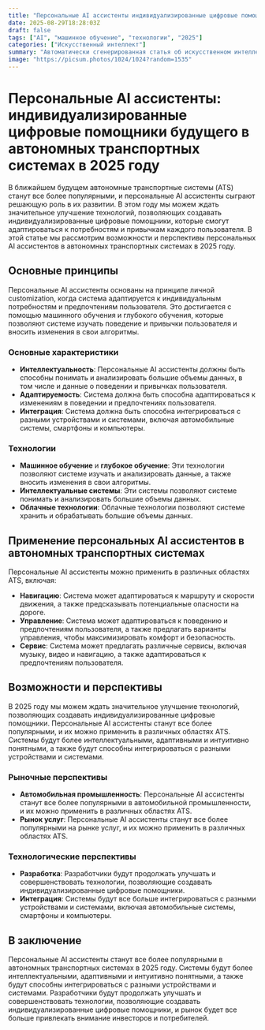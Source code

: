 ```yaml
---
title: "Персональные AI ассистенты индивидуализированные цифровые помощники будущее в автономных транспортных системах в 2025 году"
date: 2025-08-29T18:28:03Z
draft: false
tags: ["AI", "машинное обучение", "технологии", "2025"]
categories: ["Искусственный интеллект"]
summary: "Автоматически сгенерированная статья об искусственном интеллекте"
image: "https://picsum.photos/1024/1024?random=1535"
---
```

# Персональные AI ассистенты: индивидуализированные цифровые помощники будущего в автономных транспортных системах в 2025 году

В ближайшем будущем автономные транспортные системы (ATS) станут все более популярными, и персональные AI ассистенты сыграют решающую роль в их развитии. В этом году мы можем ждать значительное улучшение технологий, позволяющих создавать индивидуализированные цифровые помощники, которые смогут адаптироваться к потребностям и привычкам каждого пользователя. В этой статье мы рассмотрим возможности и перспективы персональных AI ассистентов в автономных транспортных системах в 2025 году.

## Основные принципы

Персональные AI ассистенты основаны на принципе личной customization, когда система адаптируется к индивидуальным потребностям и предпочтениям пользователя. Это достигается с помощью машинного обучения и глубокого обучения, которые позволяют системе изучать поведение и привычки пользователя и вносить изменения в свои алгоритмы.

### Основные характеристики

- **Интеллектуальность**: Персональные AI ассистенты должны быть способны понимать и анализировать большие объемы данных, в том числе и данные о поведении и привычках пользователя.
- **Адаптируемость**: Система должна быть способна адаптироваться к изменениям в поведении и предпочтениях пользователя.
- **Интеграция**: Система должна быть способна интегрироваться с разными устройствами и системами, включая автомобильные системы, смартфоны и компьютеры.

### Технологии

- **Машинное обучение** и **глубокое обучение**: Эти технологии позволяют системе изучать и анализировать данные, а также вносить изменения в свои алгоритмы.
- **Интеллектуальные системы**: Эти системы позволяют системе понимать и анализировать большие объемы данных.
- **Облачные технологии**: Облачные технологии позволяют системе хранить и обрабатывать большие объемы данных.

## Применение персональных AI ассистентов в автономных транспортных системах

Персональные AI ассистенты можно применить в различных областях ATS, включая:

- **Навигацию**: Система может адаптироваться к маршруту и скорости движения, а также предсказывать потенциальные опасности на дороге.
- **Управление**: Система может адаптироваться к поведению и предпочтениям пользователя, а также предлагать варианты управления, чтобы максимизировать комфорт и безопасность.
- **Сервис**: Система может предлагать различные сервисы, включая музыку, видео и навигацию, а также адаптироваться к предпочтениям пользователя.

## Возможности и перспективы

В 2025 году мы можем ждать значительное улучшение технологий, позволяющих создавать индивидуализированные цифровые помощники. Персональные AI ассистенты станут все более популярными, и их можно применить в различных областях ATS. Системы будут более интеллектуальными, адаптивными и интуитивно понятными, а также будут способны интегрироваться с разными устройствами и системами.

### Рыночные перспективы

- **Автомобильная промышленность**: Персональные AI ассистенты станут все более популярными в автомобильной промышленности, и их можно применить в различных областях ATS.
- **Рынок услуг**: Персональные AI ассистенты станут все более популярными на рынке услуг, и их можно применить в различных областях ATS.

### Технологические перспективы

- **Разработка**: Разработчики будут продолжать улучшать и совершенствовать технологии, позволяющие создавать индивидуализированные цифровые помощники.
- **Интеграция**: Системы будут все больше интегрироваться с разными устройствами и системами, включая автомобильные системы, смартфоны и компьютеры.

## В заключение

Персональные AI ассистенты станут все более популярными в автономных транспортных системах в 2025 году. Системы будут более интеллектуальными, адаптивными и интуитивно понятными, а также будут способны интегрироваться с разными устройствами и системами. Разработчики будут продолжать улучшать и совершенствовать технологии, позволяющие создавать индивидуализированные цифровые помощники, и рынок будет все больше привлекать внимание инвесторов и потребителей.